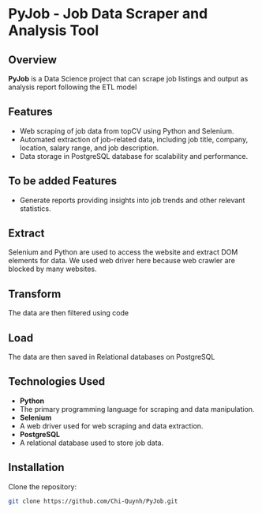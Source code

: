 # PyJob - Job Data Scraper and Analysis Tool

## Overview

**PyJob** is a Data Science project that can scrape job listings and output as analysis report following the ETL model 
## Features

- Web scraping of job data from topCV using Python and Selenium.
- Automated extraction of job-related data, including job title, company, location, salary range, and job description.
- Data storage in PostgreSQL database for scalability and performance.

## To be added Features
- Generate reports providing insights into job trends and other relevant statistics.

## Extract
Selenium and Python are used to access the website and extract DOM elements for data. We used web driver here because web crawler are blocked by many websites.

## Transform
The data are then filtered using code

## Load
The data are then saved in Relational databases on PostgreSQL

## Technologies Used

- **Python**
- The primary programming language for scraping and data manipulation.
- **Selenium**
- A web driver used for web scraping and data extraction.
- **PostgreSQL**
- A relational database used to store job data.

## Installation

Clone the repository:
   ```bash
   git clone https://github.com/Chi-Quynh/PyJob.git

